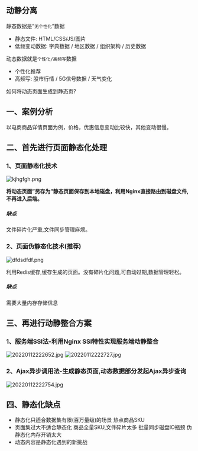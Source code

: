 ## 动静分离
静态数据是”`无个性化`”数据
* 静态文件: HTML/CSS/JS/图片
* 低频变动数据: 字典数据 / 地区数据 / 组织架构 / 历史数据

动态数据就是`个性化/高频写`数据
* 个性化推荐 
* 高频写: 股市行情 / 5G信号数据 / 天气变化

如何将动态页面生成到静态页?

## 一、案例分析
以电商商品详情页面为例，价格，优惠信息变动比较快，其他变动很慢。

## 二、首先进行页面静态化处理

### 1、页面静态化技术
![kjhgfgh.png](https://pic.imgdb.cn/item/61dee25d2ab3f51d91baa430.png)

**将动态页面”另存为”静态页面保存到本地磁盘，利用Nginx直接路由到磁盘文件,不再进入后端。**

##### 缺点
文件碎片化严重,文件同步管理麻烦。

### 2、页面伪静态化技术(推荐)
![dfdsdfdf.png](https://pic.imgdb.cn/item/61dee2f22ab3f51d91bb134a.png)

利用Redis缓存,缓存生成的页面。没有碎片化问题,可自动过期,数据管理轻松。

##### 缺点
需要大量内存存储信息

## 三、再进行动静整合方案

### 1、服务端SSI法-利用Nginx SSI特性实现服务端动静整合

![20220112222652.jpg](https://pic.imgdb.cn/item/61dee5762ab3f51d91bd09ec.jpg)
![20220112222727.jpg](https://pic.imgdb.cn/item/61dee5962ab3f51d91bd2043.jpg)

### 2、Ajax异步调用法-生成静态页面,动态数据部分发起Ajax异步查询

![20220112222754.jpg](https://pic.imgdb.cn/item/61dee5b02ab3f51d91bd35cf.jpg)


## 四、静态化缺点
* 静态化只适合数据集有限(百万量级)的场景
  热点商品SKU
* 页面集过大不适合静态化
   商品全量SKU,文件碎片太多
   批量同步磁盘IO瓶颈
   伪静态化内存开销太大
* 动态内容是静态化遇到的新挑战

